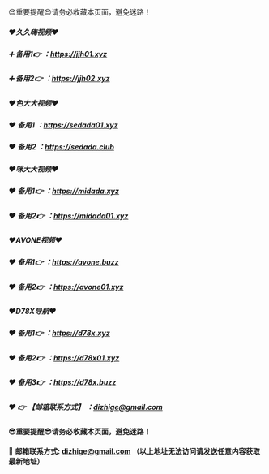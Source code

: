 :sunglasses:重要提醒:sunglasses:请务必收藏本页面，避免迷路！

##### :heart:久久嗨视频:heart:
##### :heavy_plus_sign: 备用1:point_right:  ：https://jjh01.xyz
##### :heavy_plus_sign: 备用2:point_right:  ：https://jjh02.xyz

##### :heart:色大大视频:heart:
##### :heart: 备用1 ：https://sedada01.xyz
##### :heart: 备用2 ：https://sedada.club

##### :heart:咪大大视频:heart:
##### :heart: 备用1:point_right:  ：https://midada.xyz
##### :heart: 备用2:point_right:  ：https://midada01.xyz

##### :heart:AVONE视频:heart:
##### :heart: 备用1:point_right:  ：https://avone.buzz
##### :heart: 备用2:point_right:  ：https://avone01.xyz

##### :heart:D78X导航:heart:
##### :heart: 备用1:point_right:  ：https://d78x.xyz
##### :heart: 备用2:point_right:  ：https://d78x01.xyz
##### :heart: 备用3:point_right:  ：https://d78x.buzz


##### :heart: :point_right: 【邮箱联系方式】 ：dizhige@gmail.com

#### :sunglasses:重要提醒:sunglasses:请务必收藏本页面，避免迷路！


:e-mail: __邮箱联系方式: dizhige@gmail.com （以上地址无法访问请发送任意内容获取最新地址）__
